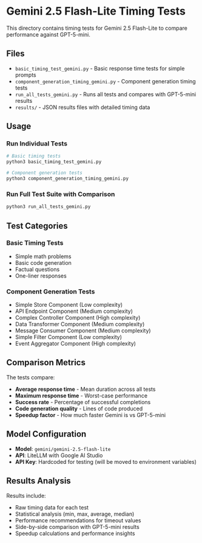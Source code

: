# Gemini 2.5 Flash-Lite Timing Tests

This directory contains timing tests for Gemini 2.5 Flash-Lite to compare performance against GPT-5-mini.

## Files

- `basic_timing_test_gemini.py` - Basic response time tests for simple prompts
- `component_generation_timing_gemini.py` - Component generation timing tests  
- `run_all_tests_gemini.py` - Runs all tests and compares with GPT-5-mini results
- `results/` - JSON results files with detailed timing data

## Usage

### Run Individual Tests
```bash
# Basic timing tests
python3 basic_timing_test_gemini.py

# Component generation tests  
python3 component_generation_timing_gemini.py
```

### Run Full Test Suite with Comparison
```bash
python3 run_all_tests_gemini.py
```

## Test Categories

### Basic Timing Tests
- Simple math problems
- Basic code generation
- Factual questions
- One-liner responses

### Component Generation Tests  
- Simple Store Component (Low complexity)
- API Endpoint Component (Medium complexity)
- Complex Controller Component (High complexity)
- Data Transformer Component (Medium complexity)
- Message Consumer Component (Medium complexity)
- Simple Filter Component (Low complexity)
- Event Aggregator Component (High complexity)

## Comparison Metrics

The tests compare:
- **Average response time** - Mean duration across all tests
- **Maximum response time** - Worst-case performance
- **Success rate** - Percentage of successful completions
- **Code generation quality** - Lines of code produced
- **Speedup factor** - How much faster Gemini is vs GPT-5-mini

## Model Configuration

- **Model**: `gemini/gemini-2.5-flash-lite` 
- **API**: LiteLLM with Google AI Studio
- **API Key**: Hardcoded for testing (will be moved to environment variables)

## Results Analysis

Results include:
- Raw timing data for each test
- Statistical analysis (min, max, average, median)
- Performance recommendations for timeout values
- Side-by-side comparison with GPT-5-mini results
- Speedup calculations and performance insights